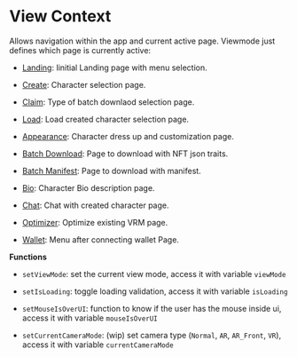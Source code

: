 # View Context

Allows navigation within the app and current active page. Viewmode just defines which page is currently active:

- [Landing](../Pages/landing.md): Iinitial Landing page with menu selection.

- [Create](../Pages/create.md): Character selection page.

- [Claim](../Pages/claim.md): Type of batch downlaod selection page.

- [Load](../Pages/load.md): Load created character selection page.

- [Appearance](../Pages/appearance.md): Character dress up and customization page.

- [Batch Download](../Pages/batch-download.md): Page to download with NFT json traits.

- [Batch Manifest](../Pages/batch-manifest.md): Page to download with manifest.

- [Bio](../Pages/bio.md): Character Bio description page.

- [Chat](../Pages/view.md): Chat with created character page.

- [Optimizer](../Pages/optimizer.md): Optimize existing VRM page.

- [Wallet](../Pages/wallet.md): Menu after connecting wallet Page.


**Functions**

- `setViewMode`: set the current view mode, access it with variable `viewMode`

- `setIsLoading`: toggle loading validation, access it with variable  `isLoading`

- `setMouseIsOverUI`: function to know if the user has the mouse inside ui, access it with variable  `mouseIsOverUI`

- `setCurrentCameraMode`: (wip) set camera type (`Normal`, `AR`, `AR_Front`, `VR`), access it with variable  `currentCameraMode`